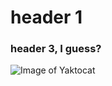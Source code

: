 # header 1
### header 3, I guess?

![Image of Yaktocat](https://octodex.github.com/images/yaktocat.png)



